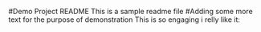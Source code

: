 #Demo Project README
This is a sample readme file
#Adding some more text for the purpose of demonstration
This is so engaging i relly like it:

